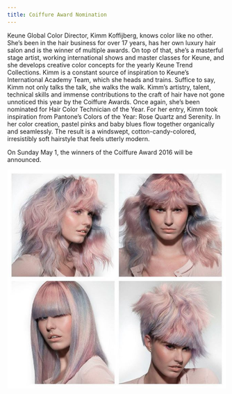 ```yaml
---
title: Coiffure Award Nomination
---
```



Keune Global Color Director, Kimm Koffijberg, knows color like no other. She’s been in the hair business for over 17 years, has her own luxury hair salon and is the winner of multiple awards. On top of that, she’s a masterful stage artist, working international shows and master classes for Keune, and she develops creative color concepts for the yearly Keune Trend Collections. Kimm is a constant source of inspiration to Keune’s International Academy Team, which she heads and trains. Suffice to say, Kimm not only talks the talk, she walks the walk. Kimm’s artistry, talent, technical skills and immense contributions to the craft of hair have not gone unnoticed this year by the Coiffure Awards. Once again, she’s been nominated for Hair Color Technician of the Year. For her entry, Kimm took inspiration from Pantone’s Colors of the Year: Rose Quartz and Serenity. In her color creation, pastel pinks and baby blues flow together organically and seamlessly. The result is a windswept, cotton-candy-colored, irresistibly soft hairstyle that feels utterly modern.

On Sunday May 1, the winners of the Coiffure Award 2016 will be announced.

![](/uploads1/versions/coiffure-awards-kimm-kapper-amsterdam---x----640-640x---.jpg)